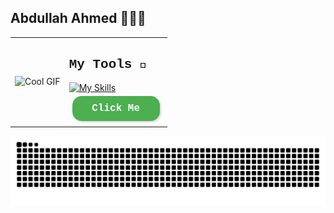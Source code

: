 ## Abdullah Ahmed 🤖🚀🦾

<table>
  <tr>
    <td><img src="https://media.tenor.com/_VcD3-ShQlgAAAAi/space-planet.gif" alt="Cool GIF"></td>
    <td>
      <h2 style="font-family: 'Courier New', monospace">My Tools 🔨</h2>
      <a href="https://skillicons.dev">
        <img src="https://skillicons.dev/icons?i=java,html,css,js,python,opencv,pytorch,linkedin,notion,unity,blender,react,flutter,dart,npm&perline=5" alt="My Skills">
      </a>
      <br>
      <a style="border-radius: 10px" href="https://linktr.ee/abdulahmd">
        <button class="button-13" type="button">Click Me</button>
      </a>
    </td>
  </tr>
</table>

<picture>
  <source media="(prefers-color-scheme: dark)" srcset="https://raw.githubusercontent.com/abdulahmd/abdulahmd/output/github-contribution-grid-snake-dark.svg">
  <source media="(prefers-color-scheme: light)" srcset="https://raw.githubusercontent.com/abdulahmd/abdulahmd/output/github-contribution-grid-snake.svg">
  <img alt="github contribution grid snake animation" src="https://raw.githubusercontent.com/abdulahmd/abdulahmd/output/github-contribution-grid-snake.svg">
</picture>

<style>
  .button-13 {
    appearance: none;
    background-color: #4CAF50; /* Green */
    border: none;
    border-radius: 15px;
    box-shadow: rgba(0, 0, 0, 0.15) 1.95px 1.95px 2.6px;
    box-sizing: border-box;
    color: #FFFFFF;
    cursor: pointer;
    display: inline-block;
    font-family: 'Courier New', monospace;
    font-size: 16px;
    font-weight: 600;
    line-height: normal;
    margin: 5px;
    min-height: 40px;
    min-width: 140px;
    outline: none;
    padding: 10px 20px;
    text-align: center;
    text-decoration: none;
    transition: all 200ms;
    user-select: none;
    -webkit-user-select: none;
    touch-action: manipulation;
    vertical-align: middle;
  }

  .button-13:hover {
    background-color: #45a049;
    transform: scale(1.05);
  }

  .button-13:active {
    background-color: #3e8e41;
    transform: scale(0.95);
  }
</style>

